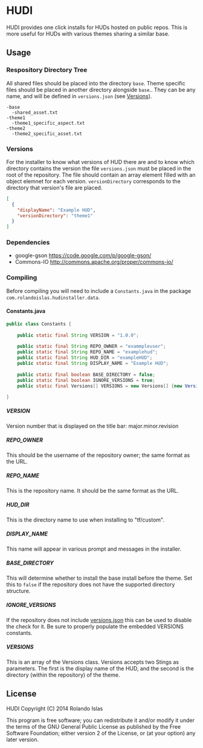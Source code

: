 HUDI
=================

HUDI provides one click installs for HUDs hosted on public repos. This is more useful for HUDs with various themes sharing a similar base.

## Usage

### Respository Directory Tree

All shared files should be placed into the directory `base`. Theme specific files should be placed in another directory alongside `base`.. They can be any name, and will be defined in `versions.json` (see [Versions](#versions)).

```
-base
  -shared_asset.txt
-theme1
  -theme1_specific_aspect.txt
-theme2
  -theme2_specific_asset.txt
```

### Versions

For the installer to know what versions of HUD there are and to know which directory contains the version the file `versions.json` must be placed in the root of the repository. The file should contain an array element filled with an object elemnet for each version. `versionDirectory` corresponds to the directory that version's file are placed.

```JSON
[
  {
    "displayName": "Example HUD",
    "versionDirectory": "theme1"
  }
]
```

### Dependencies

- google-gson https://code.google.com/p/google-gson/ 
- Commons-IO http://commons.apache.org/proper/commons-io/

### Compiling

Before compiling you will need to include a `Constants.java` in the package `com.rolandoislas.hudinstaller.data`.

#### Constants.java

```Java
public class Constants {
	
	public static final String VERSION = "1.0.0";
	
	public static final String REPO_OWNER = "exammpleuser";
	public static final String REPO_NAME = "examplehud";
	public static final String HUD_DIR = "exampleHUD";
	public static final String DISPLAY_NAME = "Example HUD";
	
	public static final boolean BASE_DIRECTORY = false;
	public static final boolean IGNORE_VERSIONS = true;
	public static final Versions[] VERSIONS = new Versions[] {new Versions("Example HUD", "theme1")};
	
}
```

##### VERSION

Version number that is displayed on the title bar: major.minor.revision

##### REPO_OWNER

This should be the username of the repository owner; the same format as the URL.

##### REPO_NAME

This is the repository name. It should be the same format as the URL.

##### HUD_DIR

This is the directory name to use when installing to "tf/custom".

##### DISPLAY_NAME

This name will appear in various prompt and messages in the installer.

##### BASE_DIRECTORY

This will determine whether to install the base install before the theme. Set this to `false` if the repository does not have the supported directory structure.

##### IGNORE_VERSIONS

If the repository does not include [versions.json](#versions) this can be used to disable the check for it. Be sure to properly populate the embedded VERSIONS constants.

##### VERSIONS

This is an array of the Versions class. Versions accepts two Stings as parameters. The first is the display name of the HUD, and the second is the directory (within the repository) of the theme.

## License

HUDI
Copyright (C) 2014 Rolando Islas

This program is free software; you can redistribute it and/or modify
it under the terms of the GNU General Public License as published by
the Free Software Foundation; either version 2 of the License, or
(at your option) any later version.